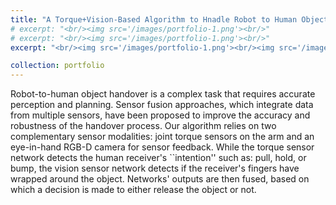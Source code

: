 ```yaml
---
title: "A Torque+Vision-Based Algorithm to Hnadle Robot to Human Object Handover Tasks"
# excerpt: "<br/><img src='/images/portfolio-1.png'><br/>"
# excerpt: "<br/><img src='/images/portfolio-1.png'><br/>"
excerpt: "<br/><img src='/images/portfolio-1.png'><br/><img src='/images/portfolio-1.png'><br/>"

collection: portfolio
---
```


Robot-to-human object handover is a complex task that requires accurate perception and planning. Sensor fusion approaches, which integrate data from multiple sensors, have been proposed to improve the accuracy and robustness of the handover process. Our algorithm relies on two complementary sensor modalities: joint torque sensors on the arm and an eye-in-hand RGB-D camera for sensor feedback. While the torque sensor network detects the human receiver's ``intention'' such as: pull, hold, or bump, the vision sensor network detects if the receiver's fingers have wrapped around the object. Networks' outputs are then fused, based on which a decision is made to either release the object or not.




